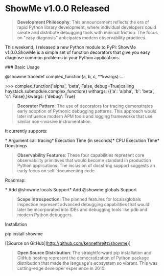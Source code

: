 # ShowMe v1.0.0 Released

> **Development Philosophy**: This announcement reflects the era of rapid Python library development, where individual developers could create and distribute debugging tools with minimal friction. The focus on "easy diagnosis" anticipates modern observability practices.

  This weekend, I released a new Python module to PyPi: ShowMe v1\.0\.0\.ShowMe is a simple set of function decorators that give you easy diagnose common problems in your Python applications. 

 \#\#\# Basic Usage

  @showme.tracedef complex\_function(a, b, c, \*\*kwargs):....

  \>\>\> complex\_function('alpha', 'beta', False, debug\=True)calling haystack.submodule.complex\_function() withargs: ({'a': 'alpha', 'b': 'beta', 'c': False},)kwargs: {'debug': True}

> **Decorator Pattern**: The use of decorators for tracing demonstrates early adoption of Pythonic debugging patterns. This approach would later influence modern APM tools and logging frameworks that use similar non-invasive instrumentation.

 It currently supports: 

 \* Argument call tracing\* Execution Time (in seconds)\* CPU Execution Time\* Docstrings

> **Observability Features**: These four capabilities represent core observability primitives that would become standard in production Python applications. The inclusion of docstring support suggests an early focus on self-documenting code.

 Roadmap:

 \* Add @showme.locals Support\* Add @showme.globals Support

> **Scope Introspection**: The planned features for locals/globals inspection represent advanced debugging capabilities that would later be incorporated into IDEs and debugging tools like pdb and modern Python debuggers.

 Installation

  pip install showme

 \[\[Source on GitHub](http://github.com/kennethreitz/showme)]

> **Open Source Distribution**: The straightforward pip installation and GitHub hosting represent the democratization of Python package distribution that made the language's ecosystem so vibrant. This was cutting-edge developer experience in 2010.

  